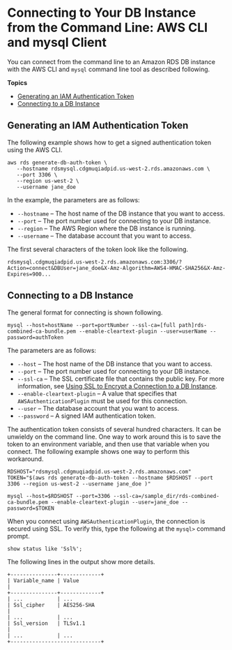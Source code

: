 # Connecting to Your DB Instance from the Command Line: AWS CLI and mysql Client<a name="UsingWithRDS.IAMDBAuth.Connecting.AWSCLI"></a>

You can connect from the command line to an Amazon RDS DB instance with the AWS CLI and `mysql` command line tool as described following\.

**Topics**
+ [Generating an IAM Authentication Token](#UsingWithRDS.IAMDBAuth.Connecting.AWSCLI.AuthToken)
+ [Connecting to a DB Instance](#UsingWithRDS.IAMDBAuth.Connecting.AWSCLI.Connect)

## Generating an IAM Authentication Token<a name="UsingWithRDS.IAMDBAuth.Connecting.AWSCLI.AuthToken"></a>

The following example shows how to get a signed authentication token using the AWS CLI\.

```
aws rds generate-db-auth-token \
   --hostname rdsmysql.cdgmuqiadpid.us-west-2.rds.amazonaws.com \
   --port 3306 \
   --region us-west-2 \
   --username jane_doe
```

In the example, the parameters are as follows:
+ `--hostname` – The host name of the DB instance that you want to access\.
+ `--port` – The port number used for connecting to your DB instance\.
+ `--region` – The AWS Region where the DB instance is running\. 
+ `--username` – The database account that you want to access\.

The first several characters of the token look like the following\.

```
rdsmysql.cdgmuqiadpid.us-west-2.rds.amazonaws.com:3306/?Action=connect&DBUser=jane_doe&X-Amz-Algorithm=AWS4-HMAC-SHA256&X-Amz-Expires=900...
```

## Connecting to a DB Instance<a name="UsingWithRDS.IAMDBAuth.Connecting.AWSCLI.Connect"></a>

The general format for connecting is shown following\.

```
mysql --host=hostName --port=portNumber --ssl-ca=[full path]rds-combined-ca-bundle.pem --enable-cleartext-plugin --user=userName --password=authToken
```

The parameters are as follows:
+ `--host` – The host name of the DB instance that you want to access\.
+ `--port` – The port number used for connecting to your DB instance\.
+ `--ssl-ca` – The SSL certificate file that contains the public key\. For more information, see [Using SSL to Encrypt a Connection to a DB Instance](UsingWithRDS.SSL.md)\.
+ `--enable-cleartext-plugin` – A value that specifies that `AWSAuthenticationPlugin` must be used for this connection\.
+ `--user` – The database account that you want to access\.
+ `--password` – A signed IAM authentication token\.

The authentication token consists of several hundred characters\. It can be unwieldy on the command line\. One way to work around this is to save the token to an environment variable, and then use that variable when you connect\. The following example shows one way to perform this workaround\.

```
RDSHOST="rdsmysql.cdgmuqiadpid.us-west-2.rds.amazonaws.com"
TOKEN="$(aws rds generate-db-auth-token --hostname $RDSHOST --port 3306 --region us-west-2 --username jane_doe )"

mysql --host=$RDSHOST --port=3306 --ssl-ca=/sample_dir/rds-combined-ca-bundle.pem --enable-cleartext-plugin --user=jane_doe --password=$TOKEN
```

When you connect using `AWSAuthenticationPlugin`, the connection is secured using SSL\. To verify this, type the following at the `mysql>` command prompt\.

```
show status like 'Ssl%';
```

The following lines in the output show more details\.

```
+---------------+-------------+
| Variable_name | Value                                                                                                                                                                                                                                |
+---------------+-------------+
| ...           | ...
| Ssl_cipher    | AES256-SHA                                                                                                                                                                                                                           |
| ...           | ...
| Ssl_version   | TLSv1.1                                                                                                                                                                                                                              |
| ...           | ...
+-----------------------------+
```